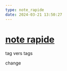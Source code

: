 ```yaml
---
type: note_rapide
date: 2024-03-21 13:50:27
---
```

# [note rapide](note%20rapide.md)
tag vers tags

change  

